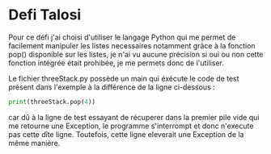# Defi Talosi

Pour ce défi j'ai choisi d'utiliser le langage Python qui me permet de facilement manipuler les listes necessaires notamment grâce à la fonction pop() disponible sur les listes, je n'ai vu aucune précision si oui ou non cette fonction intégrée était prohibée, je me permets donc de l'utiliser.


Le fichier threeStack.py possède un main qui éxécute le code de test présent dans l'exemple à la différence de la ligne ci-dessous :

```python
print(threeStack.pop(4))
``` 

car dû à la ligne de test essayant de récuperer dans la premier pile vide qui me retourne une Exception, le programme s'interrompt et donc n'execute pas cette dîte ligne. Toutefois, cette ligne eleverait une Exception de la même manière.

